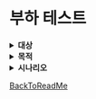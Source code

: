 # 부하 테스트
<details>
<summary><b>대상</b></summary>

1. 대기열 참가 API
</details>

<details>
<summary><b>목적</b></summary>

- 예상되는 정상 사용자의 수를 시뮬레이션하여 시스템의 안정성을 평가
- 시스템이 처리할 수 있는 최대 처리량(TPS)을 테스트하여 시스템의 한계 평가
- 각 API의 응답 속도(Duration)을 테스트하여 성능 평가
- 각 평가들의 결과를 통해 장애 예방 및 성능 개선 계획 수립
</details>

<details>
<summary><b>시나리오</b></summary>

1. 대기열 참가 API
 - Local PC의 CPU 한계로 최대 3000 건 수행
 - Duration 평가 (avg, max, p95)
 - TPS(RPS) 평가
 - 실패 요청 비율 평가

![대기열-과부하-3000](https://github.com/user-attachments/assets/7df13e7d-fa7d-482f-a791-13b1ebb59e36)
![대기열-그라파냐-3000](https://github.com/user-attachments/assets/1716c029-539f-43fc-8f40-89cf4ce2d8de)
```text
[테스트 결과]
 - Duration : 
    - 평균(avg) : 212.32ms
    - 최대(max) : 431.16ms
    - p(95) : 397.17ms
 - TPS(RPS) : 46.8 
 - 실패 요청 비율 : 1.13% (34/3000)
 
[평가]
 - 평균 응답 시간이 약 212.32ms로 상대적으로 좋은 성능을 보이고 있다.
 - 응답 시간의 최대값이 431.16ms로 상대적으로 길어 일부 요청에 병목 현상이 있는 것 같다.
 - 실패 비율이 1.13%은 k6 script에서 customerId를 랜덤으로 설정하여 요청하고 있는데, 현재 비즈니스 로직은 동일한 customerId가 대기열 참가를 요구하면 error가 발생하게 되어 있다.  
```
</details>

[BackToReadMe](../../README.md)
